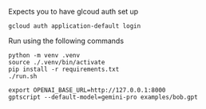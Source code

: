 Expects you to have glcoud auth set up

```
gcloud auth application-default login
```

Run using the following commands

```
python -m venv .venv
source ./.venv/bin/activate
pip install -r requirements.txt
./run.sh
```

```
export OPENAI_BASE_URL=http://127.0.0.1:8000
gptscript --default-model=gemini-pro examples/bob.gpt
```